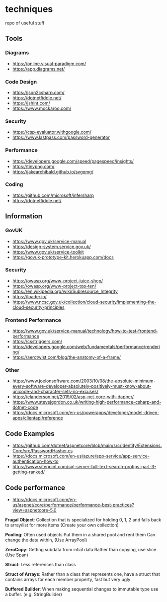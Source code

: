 # techniques
repo of useful stuff

## Tools
### Diagrams
- https://online.visual-paradigm.com/
- https://app.diagrams.net/
### Code Design
- https://json2csharp.com/
- https://dotnetfiddle.net/
- https://jshint.com/
- https://www.mockaroo.com/
### Security
- https://csp-evaluator.withgoogle.com/
- https://www.lastpass.com/password-generator
### Performance
- https://developers.google.com/speed/pagespeed/insights/
- https://tinypng.com/
- https://jakearchibald.github.io/svgomg/
### Coding
- https://github.com/microsoft/infersharp
- https://dotnetfiddle.net/

## Information
### GovUK
- https://www.gov.uk/service-manual
- https://design-system.service.gov.uk/
- https://www.gov.uk/service-toolkit
- https://govuk-prototype-kit.herokuapp.com/docs

### Security
- https://owasp.org/www-project-juice-shop/
- https://owasp.org/www-project-top-ten/
- https://en.wikipedia.org/wiki/Subresource_Integrity
- https://loader.io/
- https://www.ncsc.gov.uk/collection/cloud-security/implementing-the-cloud-security-principles
### Frontend Performance
- https://www.gov.uk/service-manual/technology/how-to-test-frontend-performance
- https://csstriggers.com/
- https://developers.google.com/web/fundamentals/performance/rendering/
- https://aerotwist.com/blog/the-anatomy-of-a-frame/
### Other
- https://www.joelonsoftware.com/2003/10/08/the-absolute-minimum-every-software-developer-absolutely-positively-must-know-about-unicode-and-character-sets-no-excuses/
- https://elanderson.net/2019/02/asp-net-core-with-dapper/
- https://www.stevejgordon.co.uk/writing-high-performance-csharp-and-dotnet-code
- https://docs.microsoft.com/en-us/powerapps/developer/model-driven-apps/clientapi/reference

## Code Examples
- https://github.com/dotnet/aspnetcore/blob/main/src/Identity/Extensions.Core/src/PasswordHasher.cs
- https://docs.microsoft.com/en-us/azure/app-service/app-service-authentication-how-to
- https://www.sitepoint.com/sql-server-full-text-search-protips-part-3-getting-ranked/

## Code performance
- https://docs.microsoft.com/en-us/aspnet/core/performance/performance-best-practices?view=aspnetcore-5.0

__Frugal Object__:
Collection that is specialized for holding 0, 1, 2 and falls back to array/list for more items
(Create your own collection)

__Pooling__:
Often used objects
Put them in a shared pool and rent them
Can change the data within, 
(Use ArrayPool)

__ZeroCopy__:
Getting subdata from intial data
Rather than copying, use slice
(Use Span<T>)

__Struct__:
Less references than class

__Struct of Arrays__:
Rather than a class that represents one, have a struct that contains arrays for each member property, fast but very ugly

__Buffered Builder__:
When making sequential changes to immutable type use a buffer.
(e.g. StringBuilder)
